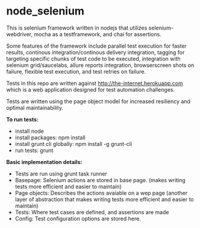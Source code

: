 # node_selenium
This is selenium framework written in nodejs that utilizes selenium-webdriver, mocha as a testframework, and chai for assertions.  

Some features of the framework include parallel test execution for faster results, continous integration/continous delivery integration, tagging for targeting specific chunks of test code to be executed, integration with selenium grid/saucelabs, allure reports integration, browserscreen shots on failure, flexible test execution, and test retries on failure.

Tests in this repo are written against http://the-internet.herokuapp.com which is a web application designed for test automation challenges.

Tests are written using the page object model for increased resiliency and optimal maintainability.

**To run tests:**

- install node 
- install packages: npm install
- install grunt cli globally: npm install -g grunt-cli
- run tests: grunt

**Basic implementation details:**

- Tests are run using grunt task runner
- Basepage:  Selenium actions are stored in base page. (makes writing tests more efficient and easier to maintain) 
- Page objects:  Describes the actions avaiable on a wep page (another layer of abstraction that makes writing tests more 
efficient and easier to maintain)
- Tests:  Where test cases are defined, and assertions are made
- Config:  Test configuration options are stored here.  
